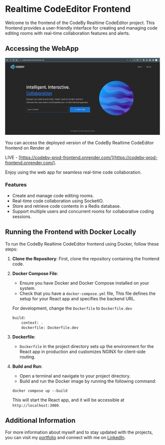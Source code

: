 # Realtime CodeEditor Frontend

Welcome to the frontend of the CodeBy Realtime CodeEditor project. This frontend provides a user-friendly interface for creating and managing code editing rooms with real-time collaboration features and alerts.

## Accessing the WebApp
[![screenshot](https://raw.githubusercontent.com/Abduttayyeb/CodeBy-Backend/main/docs/screenshot.png)](https://codeby-prod-frontend.onrender.com/)

You can access the deployed version of the CodeBy Realtime CodeEditor frontend on Render at

LIVE - [https://codeby-prod-frontend.onrender.com/](https://codeby-prod-frontend.onrender.com/). 

Enjoy using the web app for seamless real-time code collaboration. 

### Features

-   Create and manage code editing rooms.
-   Real-time code collaboration using SocketIO.
-   Store and retrieve code contents in a Redis database.
-   Support multiple users and concurrent rooms for collaborative coding sessions.

## Running the Frontend with Docker Locally

To run the CodeBy Realtime CodeEditor frontend using Docker, follow these steps:

1. **Clone the Repository**: First, clone the repository containing the frontend code.

2. **Docker Compose File**:
    - Ensure you have Docker and Docker Compose installed on your system.
    - Check that you have a `docker-compose.yml` file, This file defines the setup for your React app and specifies the backend URL.

    For development, change the `Dockerfile` to `Dockerfile.dev`

    ```
    build:
        context: .
        dockerfile: Dockerfile.dev
    ```

3. **Dockerfile**:
    - `Dockerfile` in the project directory sets up the environment for the React app in production and customizes NGINX for client-side routing.

4. **Build and Run**:
    - Open a terminal and navigate to your project directory.
    - Build and run the Docker image by running the following command:

    ```
    docker compose up --build
    ```

    This will start the React app, and it will be accessible at `http://localhost:3000`.


## Additional Information

For more information about myself and to stay updated with the projects, you can visit my [portfolio](https://abduttayyeb.github.io) and connect with me on [LinkedIn](https://linkedin.com/in/abduttayyeb).